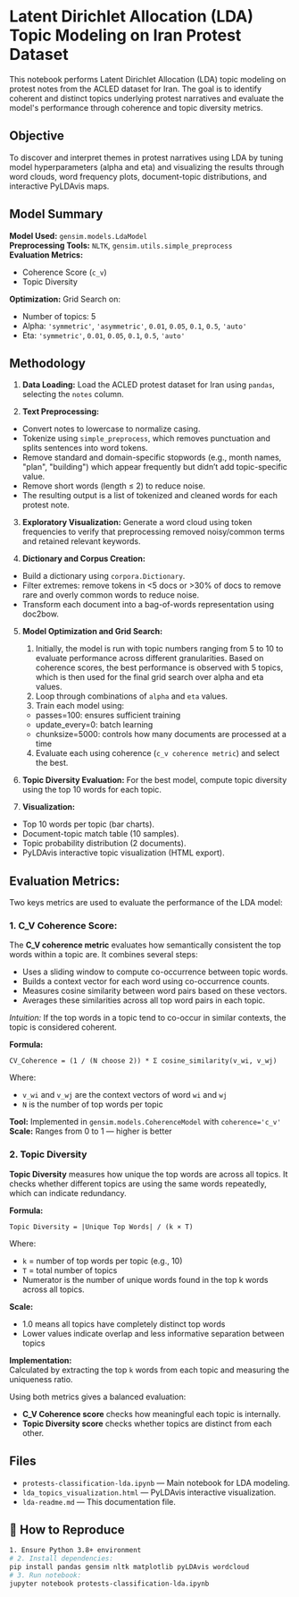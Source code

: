 # Latent Dirichlet Allocation (LDA) Topic Modeling on Iran Protest Dataset

This notebook performs Latent Dirichlet Allocation (LDA) topic modeling on protest notes from the ACLED dataset for Iran. The goal is to identify coherent and distinct topics underlying protest narratives and evaluate the model's performance through coherence and topic diversity metrics.

## Objective

To discover and interpret themes in protest narratives using LDA by tuning model hyperparameters (alpha and eta) and visualizing the results through word clouds, word frequency plots, document-topic distributions, and interactive PyLDAvis maps.

## Model Summary 

**Model Used:** `gensim.models.LdaModel`  
**Preprocessing Tools:** `NLTK`, `gensim.utils.simple_preprocess`  
**Evaluation Metrics:**
- Coherence Score (`c_v`)
- Topic Diversity

**Optimization:** Grid Search on:
- Number of topics: 5
- Alpha: `'symmetric'`, `'asymmetric'`, `0.01`, `0.05`, `0.1`, `0.5`, `'auto'`
- Eta: `'symmetric'`, `0.01`, `0.05`, `0.1`, `0.5`, `'auto'`

## Methodology

1. **Data Loading:** Load the ACLED protest dataset for Iran using `pandas`, selecting the `notes` column.

2. **Text Preprocessing:**
-  Convert notes to lowercase to normalize casing.
- Tokenize using `simple_preprocess`,  which removes punctuation and splits sentences into word tokens.
- Remove standard and domain-specific stopwords (e.g., month names, "plan", "building") which appear frequently but didn’t add topic-specific value.
- Remove short words (length ≤ 2) to reduce noise.
- The resulting output is a list of tokenized and cleaned words for each protest note.

3. **Exploratory Visualization:** Generate a word cloud using token frequencies to verify that preprocessing removed noisy/common terms and retained relevant keywords.

4. **Dictionary and Corpus Creation:**
- Build a dictionary using `corpora.Dictionary`.
- Filter extremes: remove tokens in <5 docs or >30% of docs to remove rare and overly common words to reduce noise.
- Transform each document into a bag-of-words representation using doc2bow.

5. **Model Optimization and Grid Search:**
   1. Initially, the model is run with topic numbers ranging from 5 to 10 to evaluate performance across different granularities. Based on coherence scores, the best performance is observed with 5 topics, which is then used for the final grid search over alpha and eta values.
   2. Loop through combinations of `alpha` and `eta` values.
   3. Train each model using:
    - passes=100: ensures sufficient training
    - update_every=0: batch learning
    - chunksize=5000: controls how many documents are processed at a time
   4. Evaluate each using coherence (`c_v coherence metric`) and select the best.

6. **Topic Diversity Evaluation:** For the best model, compute topic diversity using the top 10 words for each topic.

7.  **Visualization:**
   - Top 10 words per topic (bar charts).
   - Document-topic match table (10 samples).
   - Topic probability distribution (2 documents).
   - PyLDAvis interactive topic visualization (HTML export).

## Evaluation Metrics:
Two keys metrics are used to evaluate the performance of the LDA model:

### 1. C_V Coherence Score: 
The **C_V coherence metric** evaluates how semantically consistent the top words within a topic are. It combines several steps:
- Uses a sliding window to compute co-occurrence between topic words.
- Builds a context vector for each word using co-occurrence counts.
- Measures cosine similarity between word pairs based on these vectors.
-  Averages these similarities across all top word pairs in each topic.

*Intuition:* If the top words in a topic tend to co-occur in similar contexts, the topic is considered coherent.

**Formula:**
```
CV_Coherence = (1 / (N choose 2)) * Σ cosine_similarity(v_wi, v_wj)
```
Where:
- `v_wi` and  `v_wj` are the context vectors of word `wi` and `wj`
- `N` is the number of top words per topic

**Tool:** Implemented in `gensim.models.CoherenceModel` with `coherence='c_v'`  
**Scale:** Ranges from 0 to 1 — higher is better

### 2. Topic Diversity

**Topic Diversity** measures how unique the top words are across all topics. It checks whether different topics are using the same words repeatedly, which can indicate redundancy.

**Formula:**
```
Topic Diversity = |Unique Top Words| / (k × T)
```

Where:
- `k` = number of top words per topic (e.g., 10)
- `T` = total number of topics
- Numerator is the number of unique words found in the top k words across all topics.

**Scale:**
- 1.0 means all topics have completely distinct top words
- Lower values indicate overlap and less informative separation between topics

**Implementation:**  
Calculated by extracting the top `k` words from each topic and measuring the uniqueness ratio.

Using both metrics gives a balanced evaluation:
- **C_V Coherence score** checks how meaningful each topic is internally.
- **Topic Diversity score** checks whether topics are distinct from each other.

## Files
- `protests-classification-lda.ipynb` — Main notebook for LDA modeling.
- `lda_topics_visualization.html` — PyLDAvis interactive visualization.
- `lda-readme.md` — This documentation file.


## 🔁 How to Reproduce

```bash
1. Ensure Python 3.8+ environment
# 2. Install dependencies:
pip install pandas gensim nltk matplotlib pyLDAvis wordcloud
# 3. Run notebook:
jupyter notebook protests-classification-lda.ipynb
